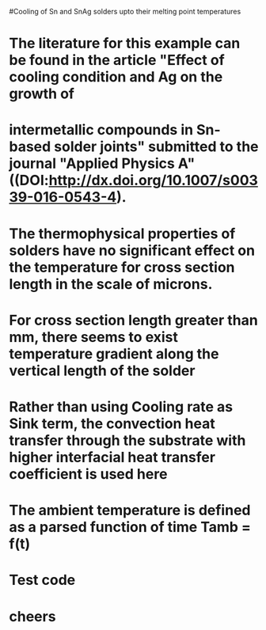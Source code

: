 #Cooling of Sn and SnAg solders upto their melting point temperatures
# The literature for this example can be found in the article "Effect of cooling condition and Ag on the growth of
# intermetallic compounds in Sn-based solder joints" submitted to the journal "Applied Physics A"((DOI:http://dx.doi.org/10.1007/s00339-016-0543-4).
# The thermophysical properties of solders have no significant effect on the temperature for cross section length in the scale of microns.
# For cross section length greater than mm, there seems to exist temperature gradient along the vertical length of the solder
# Rather than using Cooling rate as Sink term, the convection heat transfer through the substrate with higher interfacial heat transfer coefficient is used here
# The ambient temperature is defined as a parsed function of time Tamb = f(t)
# Test code
# cheers
